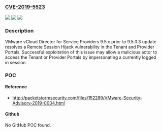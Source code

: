 ### [CVE-2019-5523](https://cve.mitre.org/cgi-bin/cvename.cgi?name=CVE-2019-5523)
![](https://img.shields.io/static/v1?label=Product&message=VMware%20vCloud%20Director%20for%20Service%20Providers%20(vCD)&color=blue)
![](https://img.shields.io/static/v1?label=Version&message=n%2Fa&color=blue)
![](https://img.shields.io/static/v1?label=Vulnerability&message=Remote%20Session%20Hijack%20vulnerability&color=brighgreen)

### Description

VMware vCloud Director for Service Providers 9.5.x prior to 9.5.0.3 update resolves a Remote Session Hijack vulnerability in the Tenant and Provider Portals. Successful exploitation of this issue may allow a malicious actor to access the Tenant or Provider Portals by impersonating a currently logged in session.

### POC

#### Reference
- http://packetstormsecurity.com/files/152289/VMware-Security-Advisory-2019-0004.html

#### Github
No GitHub POC found.

